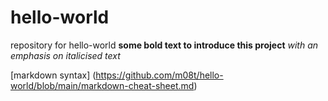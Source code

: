 # hello-world
repository for hello-world
**some bold text to introduce this project** *with an emphasis on italicised text*


[markdown syntax] (https://github.com/m08t/hello-world/blob/main/markdown-cheat-sheet.md)
